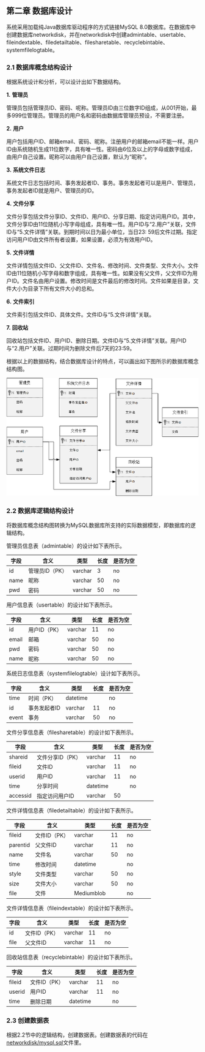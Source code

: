 ## 第二章 数据库设计

系统采用加载纯Java数据库驱动程序的方式链接MySQL
8.0数据库。在数据库中创建数据库networkdisk，并在networkdisk中创建admintable、usertable、fileindextable、filedetailtable、filesharetable、recyclebintable、systemfilelogtable。

### 2.1 数据库概念结构设计

根据系统设计和分析，可以设计出如下数据结构。

**1.** **管理员**

管理员包括管理员ID、密码、呢称。管理员ID由三位数字ID组成，从001开始，最多999位管理员。管理员的用户名和密码由数据库管理员预设，不需要注册。

**2.** **用户**

用户包括用户ID、邮箱email、密码、昵称。注册用户的邮箱email不能一样。用户ID由系统随机生成11位数字，具有唯一性。密码由6位及以上的字母或数字组成，由用户自己设置。昵称可以由用户自己设置，默认为“昵称”。

**3.** **系统文件日志**

系统文件日志包括时间、事务发起者ID、事务。事务发起者可以是用户、管理员，事务发起者ID就是用户、管理员的ID。

**4.** **文件分享**

文件分享包括文件分享ID、文件ID、用户ID、分享日期、指定访问用户ID。其中，文件分享ID由11位随机小写字母组成，具有唯一性。用户ID与“2.用户”关联，文件ID与“5.文件详情”关联。到期时间以日为最小单位，当日23:
59后文件过期。指定访问用户ID由文件所有者设置，如果设置，必须为有效用户ID。

**5.** **文件详情**

文件详情包括文件ID、父文件ID、文件名、修改时间、文件类型、文件大小。文件ID由11位随机小写字母和数字组成，具有唯一性。如果没有父文件，父文件ID为用户ID。文件名由用户设置。修改时间是文件最后的修改时间。文件如果是目录，文件大小为目录下所有文件大小的总和。

**6.** **文件索引**

文件索引包括文件ID、具体文件。文件ID与“5.文件详情”关联。

**7.** **回收站**

回收站包括文件ID、用户ID、删除日期。文件ID与“5.文件详情”关联。用户ID与“2.用户”关联。过期时间为删除文件后7天的23:59。

根据以上的数据结构，结合数据库设计的特点，可以画出如下图所示的数据库概念结构图。

![数据库概念结构设计](../README.assets/数据库概念结构设计.png)

### 2.2 数据库逻辑结构设计

将数据库概念结构图转换为MySQL数据库所支持的实际数据模型，即数据库的逻辑结构。

管理员信息表（admintable）的设计如下表所示。

| 字段   | 含义        | 类型      | 长度  | 是否为空 |
|------|-----------|---------|-----|------|
| id   | 管理员ID（PK） | varchar | 3   | no   |
| name | 昵称        | varchar | 50  | no   |
| pwd  | 密码        | varchar | 50  | no   |

用户信息表（usertable）的设计如下表所示。

| 字段    | 含义       | 类型      | 长度  | 是否为空 |
|-------|----------|---------|-----|------|
| id    | 用户ID（PK） | varchar | 11  | no   |
| email | 邮箱       | varchar | 50  | no   |
| pwd   | 密码       | varchar | 50  | no   |
| name  | 昵称       | varchar | 50  | no   |

系统日志信息表（systemfilelogtable）设计如下表所示。

| 字段    | 含义      | 类型       | 长度  | 是否为空 |
|-------|---------|----------|-----|------|
| time  | 时间（PK）  | datetime |     | no   |
| id    | 事务发起者ID | varchar  | 11  | no   |
| event | 事务      | varchar  | 50  | no   |

文件分享信息表（filesharetable）的设计如下表所示。

| 字段       | 含义         | 类型       | 长度  | 是否为空 |
|----------|------------|----------|-----|------|
| shareid  | 文件分享ID（PK） | varchar  | 11  | no   |
| fileid   | 文件ID       | varchar  | 11  | no   |
| userid   | 用户ID       | varchar  | 11  | no   |
| time     | 分享时间       | datetime |     | no   |
| accessid | 指定访问用户ID   | varchar  | 50  |      |

文件详情信息表（filedetailtable）的设计如下表所示。

| 字段       | 含义       | 类型         | 长度  | 是否为空 |
|----------|----------|------------|-----|:-----|
| fileid   | 文件ID（PK） | varchar    | 11  | no   |
| parentid | 父文件ID    | varchar    | 11  | no   |
| name     | 文件名      | varchar    | 50  | no   |
| time     | 修改时间     | datetime   |     | no   |
| style    | 文件类型     | varchar    | 50  | no   |
| size     | 文件大小     | varchar    | 50  | no   |
| file     | 文件       | Mediumblob |     | no   |

文件详情信息表（fileindextable）的设计如下表所示。

| 字段   | 含义       | 类型      | 长度  | 是否为空 |
|------|----------|---------|-----|:-----|
| id   | 文件ID（PK） | varchar | 11  | no   |
| file | 父文件ID    | varchar | 11  | no   |

回收站信息表（recyclebintable）的设计如下表所示。

| 字段     | 含义       | 类型       | 长度  | 是否为空 |
|--------|----------|----------|-----|------|
| fileid | 文件ID（PK） | varchar  | 11  | no   |
| userid | 用户ID     | varchar  | 11  | no   |
| time   | 删除日期     | datetime |     | no   |

### 2.3 创建数据表

根据2.2节中的逻辑结构，创建数据表。创建数据表的代码在[networkdisk/mysql.sql](../mysql.sql)文件里。